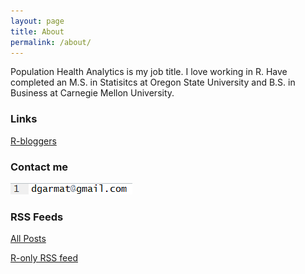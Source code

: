 ```yaml
---
layout: page
title: About
permalink: /about/
---
```


Population Health Analytics is my job title. I love working in R. Have completed an M.S. in Statisitcs at Oregon State University and B.S. in Business at Carnegie Mellon University.

### Links

[R-bloggers](https://www.r-bloggers.com/)


### Contact me

![image01](images/image01.png)

### RSS Feeds

[All Posts](https://dgarmat.github.io/feed.xml)

[R-only RSS feed](https://dgarmat.github.io/rssfeed_r.xml)
